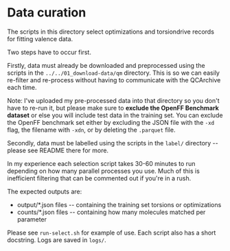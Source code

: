 # Data curation

The scripts in this directory select optimizations and torsiondrive records for fitting valence data.

Two steps have to occur first. 

Firstly, data must already be downloaded and preprocessed using the scripts in the `../../01_download-data/qm` directory. This is so we can easily re-filter and re-process without having to communicate with the QCArchive each time.

Note: I've uploaded my pre-processed data into that directory so you don't have to re-run it, but please make sure to **exclude the OpenFF Benchmark dataset** or else you will include test data in the training set. You can exclude the OpenFF benchmark set either by excluding the JSON file with the `-xd` flag, the filename with `-xdn`, or by deleting the `.parquet` file.

Secondly, data must be labelled using the scripts in the `label/` directory -- please see README there for more.

In my experience each selection script takes 30-60 minutes to run depending on how many parallel processes you use. Much of this is inefficient filtering that can be commented out if you're in a rush.

The expected outputs are:

- output/\*.json files -- containing the training set torsions or optimizations
- counts/\*.json files -- containing how many molecules matched per parameter

Please see `run-select.sh` for example of use. Each script also has a short docstring. Logs are saved in `logs/`.
